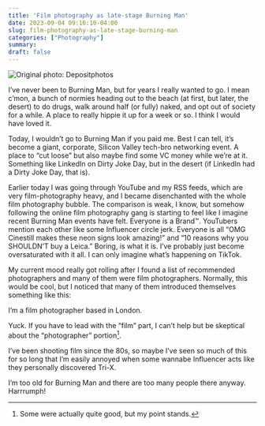 ```yaml
---
title: 'Film photography as late-stage Burning Man'
date: 2023-09-04 09:16:10-04:00
slug: film-photography-as-late-stage-burning-man
categories: ["Photography"]
summary: 
draft: false
---
```


![Original photo: Depositphotos](/img/2023/09/burning-man.jpg "Original photo: Depositphotos")

I’ve never been to Burning Man, but for years I really wanted to go. I mean c’mon, a bunch of normies heading out to the beach (at first, but later, the desert) to do drugs, walk around half (or fully) naked, and opt out of society for a while. A place to really hippie it up for a week or so. I think I would have loved it.

Today, I wouldn’t go to Burning Man if you paid me. Best I can tell, it’s become a giant, corporate, Silicon Valley tech-bro networking event. A place to “cut loose” but also maybe find some VC money while we’re at it. Something like LinkedIn on Dirty Joke Day, but in the desert (if LinkedIn had a Dirty Joke Day, that is).

Earlier today I was going through YouTube and my RSS feeds, which are very film-photography heavy, and I became disenchanted with the whole film photography bubble. The comparison is weak, I know, but somehow following the online film photography gang is starting to feel like I imagine recent Burning Man events have felt. Everyone is a Brand™. YouTubers mention each other like some Influencer circle jerk. Everyone is all “OMG Cinestill makes these neon signs look amazing!” and “10 reasons why you SHOULDN’T buy a Leica.” Boring, is what it is. I’ve probably just become oversaturated with it all. I can only imagine what’s happening on TikTok.

My current mood really got rolling after I found a list of recommended photographers and many of them were film photographers. Normally, this would be cool, but I noticed that many of them introduced themselves something like this:

I’m a film photographer based in London.

Yuck. If you have to lead with the “film” part, I can’t help but be skeptical about the “photographer” portion[^1].

I’ve been shooting film since the 80s, so maybe I’ve seen so much of this for so long that I’m easily annoyed when some wannabe Influencer acts like they personally discovered Tri-X.

I’m too old for Burning Man and there are too many people there anyway. Harrrumph!

[^1]: Some were actually quite good, but my point stands.
